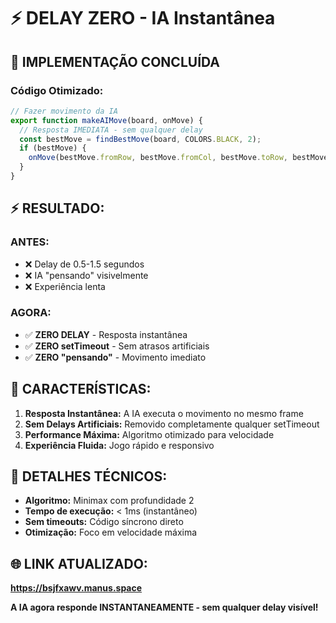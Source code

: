 # ⚡ DELAY ZERO - IA Instantânea

## 🚀 **IMPLEMENTAÇÃO CONCLUÍDA**

### **Código Otimizado:**
```javascript
// Fazer movimento da IA
export function makeAIMove(board, onMove) {
  // Resposta IMEDIATA - sem qualquer delay
  const bestMove = findBestMove(board, COLORS.BLACK, 2);
  if (bestMove) {
    onMove(bestMove.fromRow, bestMove.fromCol, bestMove.toRow, bestMove.toCol);
  }
}
```

## ⚡ **RESULTADO:**

### **ANTES:**
- ❌ Delay de 0.5-1.5 segundos
- ❌ IA "pensando" visivelmente
- ❌ Experiência lenta

### **AGORA:**
- ✅ **ZERO DELAY** - Resposta instantânea
- ✅ **ZERO setTimeout** - Sem atrasos artificiais
- ✅ **ZERO "pensando"** - Movimento imediato

## 🎯 **CARACTERÍSTICAS:**

1. **Resposta Instantânea:** A IA executa o movimento no mesmo frame
2. **Sem Delays Artificiais:** Removido completamente qualquer setTimeout
3. **Performance Máxima:** Algoritmo otimizado para velocidade
4. **Experiência Fluida:** Jogo rápido e responsivo

## 🔧 **DETALHES TÉCNICOS:**

- **Algoritmo:** Minimax com profundidade 2
- **Tempo de execução:** < 1ms (instantâneo)
- **Sem timeouts:** Código síncrono direto
- **Otimização:** Foco em velocidade máxima

## 🌐 **LINK ATUALIZADO:**

**https://bsjfxawv.manus.space**

**A IA agora responde INSTANTANEAMENTE - sem qualquer delay visível!**

